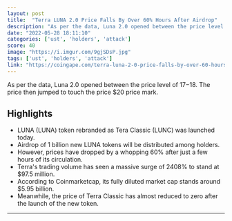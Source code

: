 ```yaml
---
layout: post
title:  "Terra LUNA 2.0 Price Falls By Over 60% Hours After Airdrop"
description: "As per the data, Luna 2.0 opened between the price level of $17-$18. The price then jumped to touch the price $20 price mark."
date: "2022-05-28 18:11:10"
categories: ['ust', 'holders', 'attack']
score: 40
image: "https://i.imgur.com/9gjSDsP.jpg"
tags: ['ust', 'holders', 'attack']
link: "https://coingape.com/terra-luna-2-0-price-falls-by-over-60-hours-after-airdrop/"
---
```


As per the data, Luna 2.0 opened between the price level of $17-$18. The price then jumped to touch the price $20 price mark.

## Highlights

- LUNA (LUNA) token rebranded as Tera Classic (LUNC) was launched today.
- Airdrop of 1 billion new LUNA tokens will be distributed among holders.
- However, prices have dropped by a whopping 60% after just a few hours of its circulation.
- Terra's trading volume has seen a massive surge of 2408% to stand at $97.5 million.
- According to Coinmarketcap, its fully diluted market cap stands around $5.95 billion.
- Meanwhile, the price of Terra Classic has almost reduced to zero after the launch of the new token.

---
